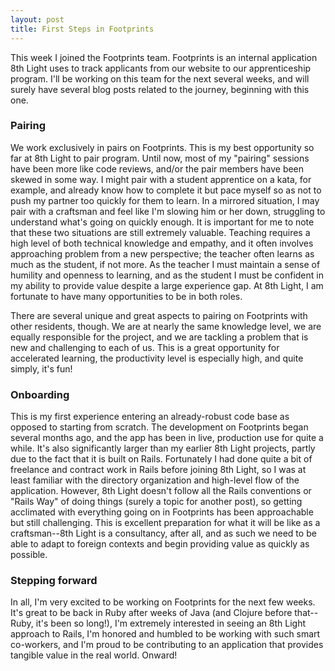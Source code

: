 ```yaml
---
layout: post
title: First Steps in Footprints
---
```


This week I joined the Footprints team. Footprints is an internal application 8th Light uses to track applicants from our website to our apprenticeship program. I'll be working on this team for the next several weeks, and will surely have several blog posts related to the journey, beginning with this one.

### Pairing

We work exclusively in pairs on Footprints. This is my best opportunity so far at 8th Light to pair program. Until now, most of my "pairing" sessions have been more like code reviews, and/or the pair members have been skewed in some way. I might pair with a student apprentice on a kata, for example, and already know how to complete it but pace myself so as not to push my partner too quickly for them to learn. In a mirrored situation, I may pair with a craftsman and feel like I'm slowing him or her down, struggling to understand what's going on quickly enough. It is important for me to note that these two situations are still extremely valuable. Teaching requires a high level of both technical knowledge and empathy, and it often involves approaching problem from a new perspective; the teacher often learns as much as the student, if not more. As the teacher I must maintain a sense of humility and openness to learning, and as the student I must be confident in my ability to provide value despite a large experience gap. At 8th Light, I am fortunate to have many opportunities to be in both roles.

There are several unique and great aspects to pairing on Footprints with other residents, though. We are at nearly the same knowledge level, we are equally responsible for the project, and we are tackling a problem that is new and challenging to each of us. This is a great opportunity for accelerated learning, the productivity level is especially high, and quite simply, it's fun!

### Onboarding

This is my first experience entering an already-robust code base as opposed to starting from scratch. The development on Footprints began several months ago, and the app has been in live, production use for quite a while. It's also significantly larger than my earlier 8th Light projects, partly due to the fact that it is built on Rails. Fortunately I had done quite a bit of freelance and contract work in Rails before joining 8th Light, so I was at least familiar with the directory organization and high-level flow of the application. However, 8th Light doesn't follow all the Rails conventions or "Rails Way" of doing things (surely a topic for another post), so getting acclimated with everything going on in Footprints has been approachable but still challenging. This is excellent preparation for what it will be like as a craftsman--8th Light is a consultancy, after all, and as such we need to be able to adapt to foreign contexts and begin providing value as quickly as possible.

### Stepping forward

In all, I'm very excited to be working on Footprints for the next few weeks. It's great to be back in Ruby after weeks of Java (and Clojure before that--Ruby, it's been so long!), I'm extremely interested in seeing an 8th Light approach to Rails, I'm honored and humbled to be working with such smart co-workers, and I'm proud to be contributing to an application that provides tangible value in the real world. Onward!